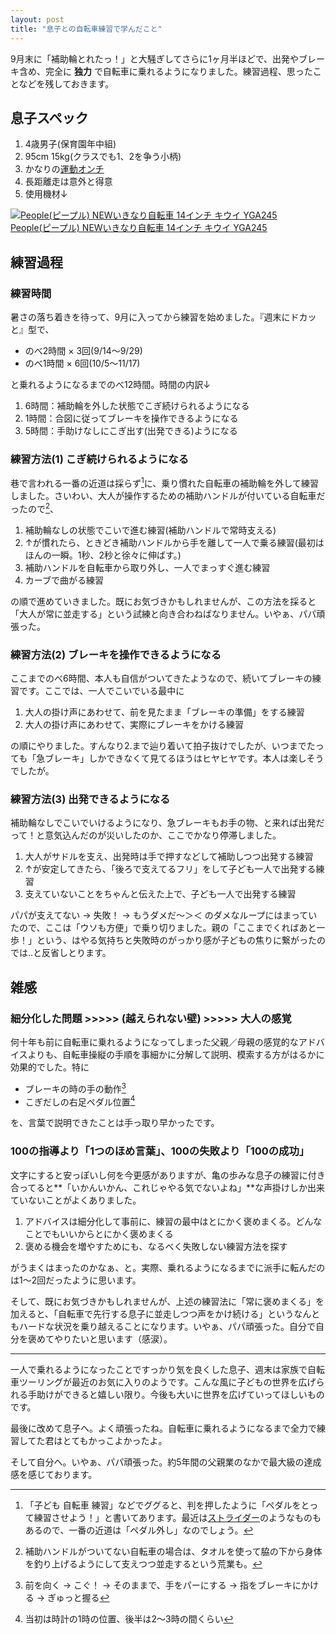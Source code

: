 ```yaml
---
layout: post
title: "息子との自転車練習で学んだこと"
---
```


9月末に「補助輪とれたっ！」と大騒ぎしてさらに1ヶ月半ほどで、出発やブレーキ含め、完全に **独力** で自転車に乗れるようになりました。練習過程、思ったことなどを残しておきます。

## 息子スペック

1. 4歳男子(保育園年中組)
2. 95cm 15kg(クラスでも1、2を争う小柄)
3. かなりの[運動オンチ](http://blog.harupong.com/2013/06/dealing_with_my_son_feeling/)
4. 長距離走は意外と得意
5. 使用機材↓

<a href="http://www.amazon.co.jp/exec/obidos/ASIN/B009B9SHIS/harupong-22/ref=nosim/" name="amazletlink" target="_blank"><img src="http://ecx.images-amazon.com/images/I/418j1OR2N8L._SL160_.jpg" alt="People(ピープル) NEWいきなり自転車 14インチ キウイ YGA245" style="border: none;" /></a>  
<a href="http://www.amazon.co.jp/exec/obidos/ASIN/B009B9SHIS/harupong-22/ref=nosim/" name="amazletlink" target="_blank">People(ピープル) NEWいきなり自転車 14インチ キウイ YGA245</a>

## 練習過程
### 練習時間

暑さの落ち着きを待って、9月に入ってから練習を始めました。『週末にドカッと』型で、

- のべ2時間 × 3回(9/14～9/29) 
- のべ1時間 × 6回(10/5～11/17)

と乗れるようになるまでのべ12時間。時間の内訳↓

1. 6時間：補助輪を外した状態でこぎ続けられるようになる
1. 1時間：合図に従ってブレーキを操作できるようになる
1. 5時間：手助けなしにこぎ出す(出発できる)ようになる

### 練習方法(1) こぎ続けられるようになる

巷で言われる一番の近道は採らず[^01]に、乗り慣れた自転車の補助輪を外して練習しました。さいわい、大人が操作するための補助ハンドルが付いている自転車だったので[^02]、

1. 補助輪なしの状態でこいで進む練習(補助ハンドルで常時支える)
1. ↑が慣れたら、ときどき補助ハンドルから手を離して一人で乗る練習(最初はほんの一瞬。1秒、2秒と徐々に伸ばす。)
1. 補助ハンドルを自転車から取り外し、一人でまっすぐ進む練習
1. カーブで曲がる練習

の順で進めていきました。既にお気づきかもしれませんが、この方法を採ると「大人が常に並走する」という試練と向き合わねばなりません。いやぁ、パパ頑張った。

### 練習方法(2) ブレーキを操作できるようになる

ここまでのべ6時間、本人も自信がついてきたようなので、続いてブレーキの練習です。ここでは、一人でこいでいる最中に

1. 大人の掛け声にあわせて、前を見たまま「ブレーキの準備」をする練習
1. 大人の掛け声にあわせて、実際にブレーキをかける練習

の順にやりました。すんなり2.まで辿り着いて拍子抜けでしたが、いつまでたっても「急ブレーキ」しかできなくて見てるほうはヒヤヒヤです。本人は楽しそうでしたが。

### 練習方法(3) 出発できるようになる

補助輪なしでこいでいけるようになり、急ブレーキもお手の物、と来れば出発だって！と意気込んだのが災いしたのか、ここでかなり停滞しました。

1. 大人がサドルを支え、出発時は手で押すなどして補助しつつ出発する練習
2. ↑が安定してきたら、「後ろで支えてるフリ」をして子ども一人で出発する練習
3. 支えていないことをちゃんと伝えた上で、子ども一人で出発する練習

パパが支えてない -> 失敗！ -> もうダメだ～＞＜ のダメなループにはまっていたので、ここは「ウソも方便」で乗り切りました。親の「ここまでくればあと一歩！」という、はやる気持ちと失敗時のがっかり感が子どもの焦りに繋がったのでは..と反省しとります。

## 雑感
### 細分化した問題 >>>>> (越えられない壁) >>>>> 大人の感覚

何十年も前に自転車に乗れるようになってしまった父親／母親の感覚的なアドバイスよりも、自転車操縦の手順を事細かに分解して説明、模索する方がはるかに効果的でした。特に

- ブレーキの時の手の動作[^03]
- こぎだしの右足ペダル位置[^04]

を、言葉で説明できたことは手っ取り早かったです。

### 100の指導より「1つのほめ言葉」、100の失敗より「100の成功」

文字にすると安っぽいし何を今更感がありますが、亀の歩みな息子の練習に付き合ってると**「いかんいかん、これじゃやる気でないよね」**な声掛けしか出来ていないことがよくありました。

1. アドバイスは細分化して事前に、練習の最中はとにかく褒めまくる。どんなことでもいいからとにかく褒めまくる
2. 褒める機会を増やすためにも、なるべく失敗しない練習方法を探す

がうまくはまったのかなぁ、と。実際、乗れるようになるまでに派手に転んだのは1〜2回だったように思います。

そして、既にお気づきかもしれませんが、上述の練習法に「常に褒めまくる」を加えると、「自転車で先行する息子に並走しつつ声をかけ続ける」というなんともハードな状況を乗り越えることになります。いやぁ、パパ頑張った。自分で自分を褒めてやりたいと思います（感涙）。

-------------------

一人で乗れるようになったことですっかり気を良くした息子、週末は家族で自転車ツーリングが最近のお気に入りのようです。こんな風に子どもの世界を広げられる手助けができると嬉しい限り。今後も大いに世界を広げていってほしいものです。

最後に改めて息子へ。よく頑張ったね。自転車に乗れるようになるまで全力で練習してた君はとてもかっこよかったよ。

そして自分へ。いやぁ、パパ頑張った。約5年間の父親業のなかで最大級の達成感を感じております。

[^01]: 「子ども 自転車 練習」などでググると、判を押したように「ペダルをとって練習させよう！」と書いてあります。最近は[ストライダー](http://www.strider.jp/)のようなものもあるので、一番の近道は「ペダル外し」なのでしょう。

[^02]: 補助ハンドルがついてない自転車の場合は、タオルを使って脇の下から身体を釣り上げるようにして支えつつ並走するという荒業も。

[^03]: 前を向く -> こぐ！ -> そのままで、手をパーにする -> 指をブレーキにかける -> ぎゅっと握る

[^04]: 当初は時計の1時の位置、後半は2〜3時の間くらい
